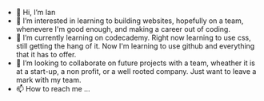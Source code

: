 - 👋 Hi, I’m Ian
- 👀 I’m interested in learning to building websites, hopefully on a team, whenevere I'm good enough, and making a career out of coding.
- 🌱 I’m currently learning on codecademy. Right now learning to use css, still getting the hang of it. Now I'm learning to use github and everything that it has to offer.
- 💞️ I’m looking to collaborate on future projects with a team, wheather it is at a start-up, a non profit, or a well rooted company. Just want to leave a mark with my team.
- 📫 How to reach me ...

<!---
scarpinky98/scarpinky98 is a ✨ special ✨ repository because its `README.md` (this file) appears on your GitHub profile.
You can click the Preview link to take a look at your changes.
--->
